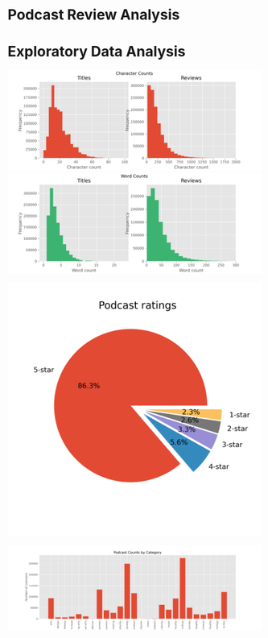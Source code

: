 # Podcast Review Analysis

# Exploratory Data Analysis

![Character counts](./img/character_counts.png)
![Word counts](./img/word_counts.png)

![Rating imbalance](./img/ratings_pie.png)

![Categories](./img/podcast_categories.png)
